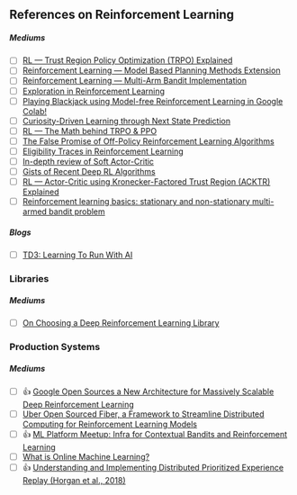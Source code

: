 ## References on Reinforcement Learning


##### Mediums  
- [ ] [RL — Trust Region Policy Optimization (TRPO) Explained](https://medium.com/@jonathan_hui/rl-trust-region-policy-optimization-trpo-explained-a6ee04eeeee9)  
- [ ] [Reinforcement Learning — Model Based Planning Methods Extension](https://towardsdatascience.com/reinforcement-learning-model-based-planning-methods-extension-572dfee4cceb)
- [ ] [Reinforcement Learning — Multi-Arm Bandit Implementation](https://towardsdatascience.com/reinforcement-learning-multi-arm-bandit-implementation-5399ef67b24b)
- [ ] [Exploration in Reinforcement Learning](https://towardsdatascience.com/exploration-in-reinforcement-learning-e59ec7eeaa75)  
- [ ] [Playing Blackjack using Model-free Reinforcement Learning in Google Colab!](https://towardsdatascience.com/playing-blackjack-using-model-free-reinforcement-learning-in-google-colab-aa2041a2c13d)
- [ ] [Curiosity-Driven Learning through Next State Prediction](https://medium.com/data-from-the-trenches/curiosity-driven-learning-through-next-state-prediction-f7f4e2f592fa)
- [ ] [RL — The Math behind TRPO & PPO](https://medium.com/@jonathan_hui/rl-the-math-behind-trpo-ppo-d12f6c745f33)
- [ ] [The False Promise of Off-Policy Reinforcement Learning Algorithms](https://towardsdatascience.com/the-false-promise-of-off-policy-reinforcement-learning-algorithms-c56db1b4c79a)
- [ ] [Eligibility Traces in Reinforcement Learning](https://towardsdatascience.com/eligibility-traces-in-reinforcement-learning-a6b458c019d6)
- [ ] [In-depth review of Soft Actor-Critic](https://towardsdatascience.com/in-depth-review-of-soft-actor-critic-91448aba63d4)
- [ ] [Gists of Recent Deep RL Algorithms](https://towardsdatascience.com/getting-just-the-gist-of-deep-rl-algorithms-dbffbfdf0dec)
- [ ] [RL — Actor-Critic using Kronecker-Factored Trust Region (ACKTR) Explained](https://medium.com/@jonathan_hui/rl-actor-critic-using-kronecker-factored-trust-region-acktr-explained-670777ec65ce)
- [ ] [Reinforcement learning basics: stationary and non-stationary multi-armed bandit problem](https://towardsdatascience.com/reinforcement-learning-basics-stationary-and-non-stationary-multi-armed-bandit-problem-cfe06d33b815)

##### Blogs
- [ ] [TD3: Learning To Run With AI](https://mc.ai/td3-learning-to-run-with-ai/)

### Libraries

##### Mediums
- [ ] [On Choosing a Deep Reinforcement Learning Library](https://medium.com/data-from-the-trenches/choosing-a-deep-reinforcement-learning-library-890fb0307092)

### Production Systems

##### Mediums
- [ ] :thumbsup: [Google Open Sources a New Architecture for Massively Scalable Deep Reinforcement Learning](https://towardsdatascience.com/google-open-sources-a-new-architecture-for-massively-scalable-deep-reinforcement-learning-3af21adfcfb1)
- [ ] [Uber Open Sourced Fiber, a Framework to Streamline Distributed Computing for Reinforcement Learning Models](https://towardsdatascience.com/uber-and-openai-open-source-fiber-a-framework-to-streamline-distributed-computing-for-1c14b25e2db7)  
- [ ] :thumbsup: [ML Platform Meetup: Infra for Contextual Bandits and Reinforcement Learning](https://netflixtechblog.com/ml-platform-meetup-infra-for-contextual-bandits-and-reinforcement-learning-4a90305948ef)
- [ ] [What is Online Machine Learning?](https://medium.com/value-stream-design/online-machine-learning-515556ff72c5)
- [ ] :thumbsup: [Understanding and Implementing Distributed Prioritized Experience Replay (Horgan et al., 2018)](https://towardsdatascience.com/understanding-and-implementing-distributed-prioritized-experience-replay-horgan-et-al-2018-d2c1640e0520)